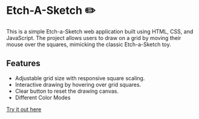 # Etch-A-Sketch :pencil2:
This is a simple Etch-a-Sketch web application built using HTML, CSS, and JavaScript. The project allows users to draw on a grid by moving their mouse over the squares, mimicking the classic Etch-a-Sketch toy.

## Features
- Adjustable grid size with responsive square scaling.
- Interactive drawing by hovering over grid squares.
- Clear button to reset the drawing canvas.
- Different Color Modes

[Try it out here](https://etch-a-sketch-sofia.vercel.app/)
